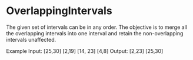 # OverlappingIntervals

The given set of intervals can be in any order. The objective is to merge all the overlapping intervals into one interval and 
retain the non-overlapping intervals unaffected.

Example
Input: [25,30] [2,19] [14, 23] [4,8] Output: [2,23] [25,30]

